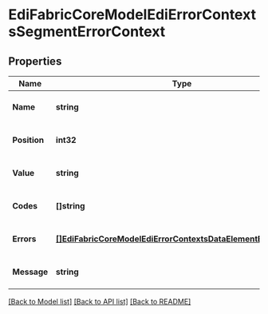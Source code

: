 # EdiFabricCoreModelEdiErrorContextsSegmentErrorContext

## Properties
Name | Type | Description | Notes
------------ | ------------- | ------------- | -------------
**Name** | **string** |  | [optional] [default to null]
**Position** | **int32** |  | [optional] [default to null]
**Value** | **string** |  | [optional] [default to null]
**Codes** | **[]string** |  | [optional] [default to null]
**Errors** | [**[]EdiFabricCoreModelEdiErrorContextsDataElementErrorContext**](EdiFabric.Core.Model.Edi.ErrorContexts.DataElementErrorContext.md) |  | [optional] [default to null]
**Message** | **string** |  | [optional] [default to null]

[[Back to Model list]](../README.md#documentation-for-models) [[Back to API list]](../README.md#documentation-for-api-endpoints) [[Back to README]](../README.md)


